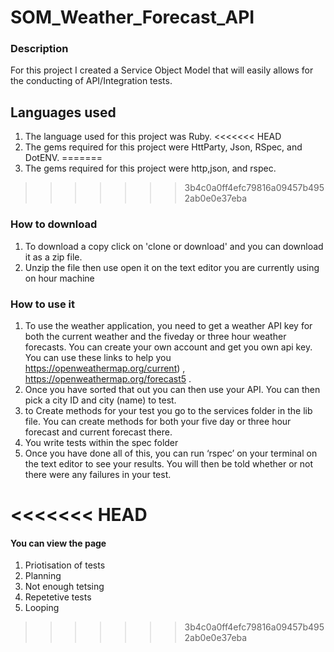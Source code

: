 # SOM_Weather_Forecast_API

### Description 
For this project I created a Service Object Model that will easily allows for the conducting of API/Integration tests.


## Languages used 

1. The language used for this project was Ruby.
<<<<<<< HEAD
2. The gems required for this project were HttParty, Json,  RSpec, and DotENV.
=======
2. The gems required for this project were http,json, and rspec.
>>>>>>> 3b4c0a0ff4efc79816a09457b4952ab0e0e37eba

### How to download
1.	To download a copy click on 'clone or download' and you can download it as a zip file.
2.	Unzip the file then use open it on the text editor you are currently using on hour machine


### How to use it 
1. To use the weather application, you need to get a weather API key for both the current weather and the fiveday or three hour weather forecasts. You can create your own account and get you own api key.  You can use these links to help you https://openweathermap.org/current) , https://openweathermap.org/forecast5 .
2. Once you have sorted that out you can then use your API. You can then pick a city ID and city (name) to test.
3. to Create methods for your test you go to the services folder in the lib file. You can create methods for both your five day or three hour forecast and current forecast there.
4. You write tests within the spec folder
5. Once you have done all of this, you can run ‘rspec’ on your terminal on the text editor to see your results. You will then be told whether or not there were any failures in your test.
 
<<<<<<< HEAD
=======
#### You can view the page 

1. Priotisation of tests 
2. Planning
3. Not enough tetsing
4. Repetetive tests
5. Looping 
>>>>>>> 3b4c0a0ff4efc79816a09457b4952ab0e0e37eba
 
